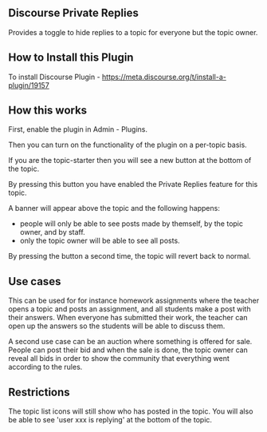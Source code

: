 ## Discourse Private Replies

Provides a toggle to hide replies to a topic for everyone but the topic owner.

## How to Install this Plugin

To install Discourse Plugin - https://meta.discourse.org/t/install-a-plugin/19157

## How this works

First, enable the plugin in Admin - Plugins.

Then you can turn on the functionality of the plugin on a per-topic basis.

If you are the topic-starter then you will see a new button at the bottom of the topic.

By pressing this button you have enabled the Private Replies feature for this topic.

A banner will appear above the topic and the following happens:

- people will only be able to see posts made by themself, by the topic owner, and by staff.
- only the topic owner will be able to see all posts.

By pressing the button a second time, the topic will revert back to normal.

## Use cases

This can be used for for instance homework assignments where the teacher opens a topic and posts an assignment, 
and all students make a post with their answers. When everyone has submitted their work, the teacher can open up
the answers so the students will be able to discuss them.

A second use case can be an auction where something is offered for sale. People can post their bid and when the
sale is done, the topic owner can reveal all bids in order to show the community that everything went according to the rules.

## Restrictions

The topic list icons will still show who has posted in the topic. 
You will also be able to see 'user xxx is replying' at the bottom of the topic.


